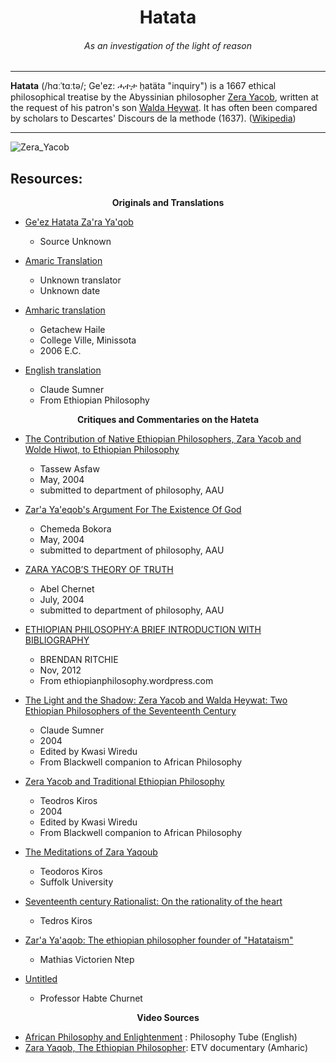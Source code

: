 <center>
<h1> Hatata </h1>
<h6> <i>As an investigation of the light of reason</i> </h6>
</center>
<hr>

<b>Hatata</b> (/hɑːˈtɑːtə/; Ge'ez: ሓተታ ḥatäta "inquiry") is a 1667 ethical philosophical treatise by the Abyssinian philosopher [Zera Yacob][x1], written at the request of his patron's son [Walda Heywat][x2]. 
It has often been compared by scholars to Descartes' Discours de la methode (1637). ([Wikipedia][x3])

[x1]: "https://en.wikipedia.org/wiki/Zera_Yacob_(philosopher)"
[x2]: "https://en.wikipedia.org/wiki/Walda_Heywat"
[x3]: "https://en.wikipedia.org/wiki/Hatata"

---
![Zera_Yacob](https://user-images.githubusercontent.com/53615807/148004762-80582e37-05e0-422d-ba71-22cf66a982af.jpg)
<h2>Resources:</h2>

<center>
<b>Originals and Translations</b>
</center>


- [Ge'ez Hatata Za'ra Ya'qob][T1] 
    - Source Unknown 

- [Amaric Translation][T2]
    - Unknown translator
    - Unknown date

- [Amharic translation][T3]
    - Getachew Haile
    - College Ville, Minissota
    - 2006 E.C.

- [English translation][T4]
    - Claude Sumner
    - From Ethiopian Philosophy

[T1]: https://bit.ly/31qehzU
[T2]: https://bit.ly/3qOA4ts
[T3]: https://bit.ly/32GMNqq
[T4]: https://bit.ly/3eP5NFq
 

<center>
<b>Critiques and Commentaries on the Hateta</b>
</center>

- [The Contribution of Native Ethiopian Philosophers, Zara Yacob and Wolde Hiwot, to Ethiopian Philosophy][C1]
    - Tassew Asfaw
    - May, 2004
    - submitted to department of philosophy, AAU

- [Zar'a Ya'eqob's Argument For The Existence Of God][C2]
    - Chemeda Bokora
    - May, 2004
    - submitted to department of philosophy, AAU

- [ZARA YACOB’S THEORY OF TRUTH][C3]
    - Abel Chernet
    - July, 2004
    - submitted to department of philosophy, AAU

- [ETHIOPIAN PHILOSOPHY:A BRIEF INTRODUCTION WITH BIBLIOGRAPHY][C4]
    - BRENDAN RITCHIE
    - Nov, 2012
    - From ethiopianphilosophy.wordpress.com

- [The Light and the Shadow: Zera Yacob and Walda Heywat: Two Ethiopian Philosophers of the Seventeenth Century][C5]
    - Claude Sumner
    - 2004
    - Edited by Kwasi Wiredu
    - From Blackwell companion to African Philosophy

-  [Zera Yacob and Traditional Ethiopian Philosophy][C5]
    - Teodros Kiros
    - 2004
    - Edited by Kwasi Wiredu
    - From Blackwell companion to African Philosophy

- [The Meditations of Zara Yaqoub][C6]
    - Teodoros Kiros
    - Suffolk University

- [Seventeenth century Rationalist: On the rationality of the heart][C7]
    - Tedros Kiros

- [Zar'a Ya'aqob: The ethiopian philosopher founder of "Hatataism"][C8]
    - Mathias Victorien Ntep

- [Untitled][C9]
    - Professor Habte Churnet

[C1]: https://bit.ly/34dcSxr
[C2]: https://bit.ly/3qOB54K
[C3]: https://bit.ly/34kyGHG
[C4]: https://bit.ly/3FVswLX
[C5]: https://bit.ly/32FT8lZ
[C6]: https://bit.ly/3ESKA8n
[C7]: https://bit.ly/3HvMLQO
[C8]: https://bit.ly/3345Afa
[C9]: https://bit.ly/3JDZ9jB

<center>
<b>Video Sources</b>
</center>

   - [African Philosophy and Enlightenment][v4] : Philosophy Tube (English)
   - [Zara Yaqob, The Ethiopian Philosopher][v5]: ETV documentary (Amharic)

[v4]: https://bit.ly/32Sdisx
[v5]: https://bit.ly/3JGo9qk
